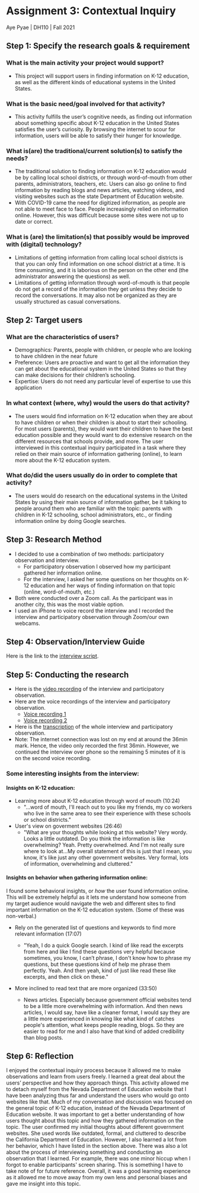 # Assignment 3: Contextual Inquiry
Aye Pyae | DH110 | Fall 2021

## Step 1: Specify the research goals & requirement
### What is the main activity your project would support?
- This project will support users in finding information on K-12 education, as well as the different kinds of educational systems in the United States.
### What is the basic need/goal involved for that activity?
- This activity fulfills the user’s cognitive needs, as finding out information about something specific about K-12 education in the United States satisfies the user’s curiosity. By browsing the internet to scour for information, users will be able to satisfy their hunger for knowledge.
### What is(are) the traditional/current solution(s) to satisfy the needs?
- The traditional solution to finding information on K-12 education would be by calling local school districts, or through word-of-mouth from other parents, administrators, teachers, etc. Users can also go online to find information by reading blogs and news articles, watching videos, and visiting websites such as the state Department of Education website.
- With COVID-19 came the need for digitized information, as people are not able to meet face to face. People increasingly relied on information online. However, this was difficult because some sites were not up to date or correct.
### What is (are) the limitation(s) that possibly would be improved with (digital) technology?
- Limitations of getting information from calling local school districts is that you can only find information on one school district at a time. It is time consuming, and it is laborious on the person on the other end (the administrator answering the questions) as well.
- Limitations of getting information through word-of-mouth is that people do not get a record of the information they get unless they decide to record the conversations. It may also not be organized as they are usually structured as casual conversations.
## Step 2: Target users
### What are the characteristics of users?
- Demographics: Parents, people with children, or people who are looking to have children in the near future
- Preference: Users are proactive and want to get all the information they can get about the educational system in the United States so that they can make decisions for their children’s schooling.
- Expertise: Users do not need any particular level of expertise to use this application

### In what context (where, why) would the users do that activity?
- The users would find information on K-12 education when they are about to have children or when their children is about to start their schooling. For most users (parents), they would want their children to have the best education possible and they would want to do extensive research on the different resources that schools provide, and more. The user interviewed in this contextual inquiry participated in a task where they relied on their main source of information gathering (online), to learn more about the K-12 education system.

### What do/did the users usually do in order to complete that activity?
- The users would do research on the educational systems in the United States by using their main source of information gather, be it talking to people around them who are familiar with the topic: parents with children in K-12 schooling, school administrators, etc., or finding information online by doing Google searches.

## Step 3: Research Method
- I decided to use a combination of two methods: participatory observation and interview.
  - For participatory observation I observed how my participant gathered her information online.
  - For the interview, I asked her some questions on her thoughts on K-12 education and her ways of finding information on that topic (online, word-of-mouth, etc.)
- Both were conducted over a Zoom call. As the participant was in another city, this was the most viable option. 
- I used an iPhone to voice record the interview and I recorded the interview and participatory observation through Zoom/our own webcams. 

## Step 4: Observation/Interview Guide
Here is the link to the [interview script](https://docs.google.com/document/d/1oC7TAU09VqXrl-MQfNMtIcmsC6M_q7Pm_NolguWY1ss/edit?usp=sharing).

## Step 5: Conducting the research
- Here is the [video recording](https://youtu.be/3wsscp7ddEQ) of the interview and participatory observation.
- Here are the voice recordings of the interview and participatory observation.
  - [Voice recording 1](https://drive.google.com/file/d/1mH9n8P2s21Ad2BeqbLjELg2bO3nI432w/view?usp=sharing)
  - [Voice recording 2](https://drive.google.com/file/d/1xgcTc9kldAFaJ3q_79eOsDA5uYddROWC/view?usp=sharing)
- Here is the [transcription](https://docs.google.com/document/d/1sZImq9LjfQ94yjthOUOMOAFBq3M4w4eNNZeGSNLS0cY/edit?usp=sharing) of the whole interview and participatory observation.
- Note: The internet connection was lost on my end at around the 36min mark. Hence, the video only recorded the first 36min. However, we continued the interview over phone so the remaining 5 minutes of it is on the second voice recording.

### Some interesting insights from the interview:

#### Insights on K-12 education:
- Learning more about K-12 education through word of mouth (10:24)
  -  "...word of mouth, I'll reach out to you like my friends, my co workers who live in the same area to see their experience with these schools or school districts."
- User's view on goverment websites (26:46)
  - "What are your thoughts while looking at this website? Very wordy. Looks a little outdated. Do you think the information is like overwhelming? Yeah. Pretty overwhelmed. And I'm not really sure where to look at...My overall statement of this is just that I mean, you know, it's like just any other government websites. Very formal, lots of information, overwhelming and cluttered."

#### Insights on behavior when gathering information online:
I found some behavioral insights, or *how* the user found information online. This will be extremely helpful as it lets me understand how someone from my target audience would navigate the web and different sites to find important information on the K-12 education system. (Some of these was non-verbal.)

- Rely on the generated list of questions and keywords to find more relevant information (17:07)
  - "Yeah, I do a quick Google search. I kind of like read the excerpts from here and like I find these questions very helpful because sometimes, you know, I can’t phrase, I don't know how to phrase my questions, but these questions kind of help me phrase them perfectly. Yeah. And then yeah, kind of just like read these like excerpts, and then click on these."

 
- More inclined to read text that are more organized (33:50)
  - News articles. Especially because government official websites tend to be a little more overwhelming with information. And then news articles, I would say, have like a cleaner format, I would say they are a little more experienced in knowing like what kind of catches people's attention, what keeps people reading, blogs. So they are easier to read for me and I also have that kind of added credibility than blog posts.





## Step 6: Reflection
I enjoyed the contextual inquiry process because it allowed me to make observations and learn from users freely. I learned a great deal about the users’ perspective and how they approach things. This activity allowed me to detach myself from the Nevada Department of Education website that I have been analyzing thus far and understand the users who would go onto websites like that. Much of my conversation and discussion was focused on the general topic of K-12 education, instead of the Nevada Department of Education website. It was important to get a better understanding of how users thought about this topic and how they gathered information on the topic. The user confirmed my initial thoughts about different government websites. She used words like outdated, formal, and cluttered to describe the California Department of Education. However, I also learned a lot from her behavior, which I have listed in the section above. There was also a lot about the process of interviewing something and conducting an observation that I learned. For example, there was one minor hiccup when I forgot to enable participants' screen sharing. This is something I have to take note of for future reference. Overall, it was a good learning experience as it allowed me to move away from my own lens and personal biases and gave me insight into this topic. 




